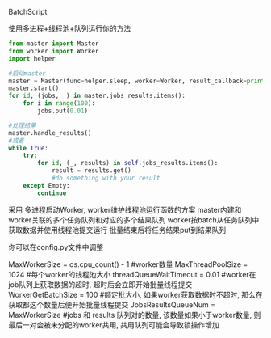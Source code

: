 BatchScript

使用多进程+线程池+队列运行你的方法

~~~python
from master import Master
from worker import Worker
import helper 

#启动master
master = Master(func=helper.sleep, worker=Worker, result_callback=print)
master.start()
for id, (jobs, _) in master.jobs_results.items():
    for i in range(100):
        jobs.put(0.01)

#处理结果
master.handle_results()
#或者
while True:
    try:
        for id, (_, results) in self.jobs_results.items():
            result = results.get()
            #do something with your result
    except Empty:
        continue
~~~

采用 多进程启动Worker, worker维护线程池运行函数的方案
master内建和worker关联的多个任务队列和对应的多个结果队列
worker按batch从任务队列中获取数据并使用线程池提交运行
批量结束后将任务结果put到结果队列

你可以在config.py文件中调整

MaxWorkerSize = os.cpu_count() - 1 #worker数量
MaxThreadPoolSize = 1024 #每个worker的线程池大小
threadQueueWaitTimeout = 0.01 #worker在job队列上获取数据的超时, 超时后会立即开始批量线程提交
WorkerGetBatchSize = 100 #额定批大小, 如果worker获取数据时不超时, 那么在获取都这个数量后便开始批量线程提交
JobsResultsQueueNum = MaxWorkerSize #jobs 和 results 队列对的数量, 该数量如果小于worker数量, 则最后一对会被未分配的worker共用, 共用队列可能会导致锁操作增加
